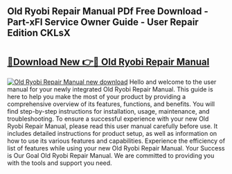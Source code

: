 ## Old Ryobi Repair Manual PDf Free Download - Part-xFl Service Owner Guide - User Repair Edition CKLsX

# <h2><a href="http://bc45802.oget.top/?id=Old+Ryobi+Repair+Manual">🔗Download New 👉🔴 Old Ryobi Repair Manual</a></h2>

[![Old Ryobi Repair Manual new download](https://i.imgur.com/5g1atiW.png)](http://bc45802.oget.top/?id=Old+Ryobi+Repair+Manual)
Hello and welcome to the user manual for your newly integrated Old Ryobi Repair Manual. This guide is here to help you make the most of your product by providing a comprehensive overview of its features, functions, and benefits. You will find step-by-step instructions for installation, usage, maintenance, and troubleshooting. To ensure a successful experience with your new Old Ryobi Repair Manual, please read this user manual carefully before use. It includes detailed instructions for product setup, as well as information on how to use its various features and capabilities. Experience the efficiency of list of features while using your new Old Ryobi Repair Manual. Your Success is Our Goal Old Ryobi Repair Manual. We are committed to providing you with the tools and support you need.
